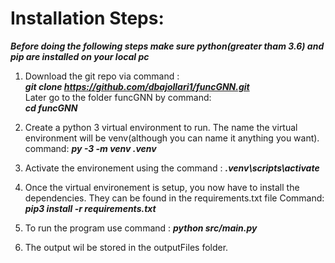 
# Installation Steps: 

***Before doing the following steps make sure python(greater tham 3.6) and pip are installed on your local pc*** 


1. Download the git repo via command : \
***git clone https://github.com/dbajollari1/funcGNN.git*** \
   Later go to the folder funcGNN by command: \
   ***cd funcGNN***

2. Create a python 3 virtual environment to run. The name the virtual environment will be venv(although you can name it anything you want). command: 
   ***py -3 -m venv .venv*** 

3. Activate the environement using the command :
***.venv\scripts\activate***

4. Once the virtual environement is setup, you now have to install the dependencies. They can be found in the requirements.txt file
   Command: ***pip3 install -r requirements.txt*** 

5. To run the program use command : 
   ***python src/main.py***
   
6.  The output wil be stored in the outputFiles folder. 


